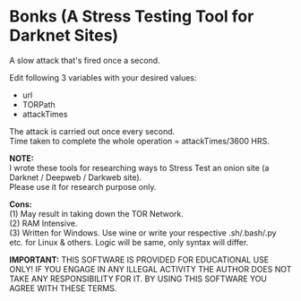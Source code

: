 # Bonks (A Stress Testing Tool for Darknet Sites)
A slow attack that's fired once a second.

Edit following 3 variables with your desired values:  
* url  
* TORPath  
* attackTimes  

The attack is carried out once every second.  
Time taken to complete the whole operation = attackTimes/3600 HRS.  

**NOTE:**  
I wrote these tools for researching ways to Stress Test an onion site (a Darknet / Deepweb / Darkweb site).  
Please use it for research purpose only.  

**Cons:**  
(1) May result in taking down the TOR Network.  
(2) RAM Intensive.  
(3) Written for Windows. Use wine or write your respective .sh/.bash/.py etc. for Linux & others. Logic will be same, only syntax will differ.  

**IMPORTANT:** THIS SOFTWARE IS PROVIDED FOR EDUCATIONAL USE ONLY! IF YOU ENGAGE IN ANY ILLEGAL ACTIVITY THE AUTHOR DOES NOT TAKE ANY RESPONSIBILITY FOR IT. BY USING THIS SOFTWARE YOU AGREE WITH THESE TERMS.
